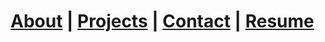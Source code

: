 <head>
    <title>jberman.dev</title>
</head>

# [About](about/index.md) |  [Projects](projects/index.md) | [Contact](contact/index.md) | [Resume](resume/index.md)
    